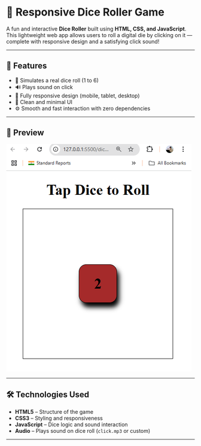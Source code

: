 
# 🎲 Responsive Dice Roller Game

A fun and interactive **Dice Roller** built using **HTML, CSS, and JavaScript**. This lightweight web app allows users to roll a digital die by clicking on it — complete with responsive design and a satisfying click sound!

---

## 🚀 Features

- 🎲 Simulates a real dice roll (1 to 6)
- 🔊 Plays sound on click
- 📱 Fully responsive design (mobile, tablet, desktop)
- 🎨 Clean and minimal UI
- ⚙️ Smooth and fast interaction with zero dependencies

---

## 📸 Preview

![Dice Roller Preview](output.png)

---

## 🛠️ Technologies Used

- **HTML5** – Structure of the game
- **CSS3** – Styling and responsiveness
- **JavaScript** – Dice logic and sound interaction
- **Audio** – Plays sound on dice roll (`click.mp3` or custom)

---
